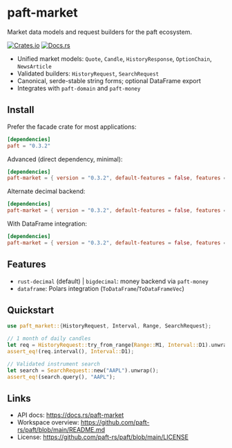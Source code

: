 paft-market
===========

Market data models and request builders for the paft ecosystem.

[![Crates.io](https://img.shields.io/crates/v/paft-market)](https://crates.io/crates/paft-market)
[![Docs.rs](https://docs.rs/paft-market/badge.svg)](https://docs.rs/paft-market)

- Unified market models: `Quote`, `Candle`, `HistoryResponse`, `OptionChain`, `NewsArticle`
- Validated builders: `HistoryRequest`, `SearchRequest`
- Canonical, serde-stable string forms; optional DataFrame export
- Integrates with `paft-domain` and `paft-money`

Install
-------

Prefer the facade crate for most applications:

```toml
[dependencies]
paft = "0.3.2"
```

Advanced (direct dependency, minimal):

```toml
[dependencies]
paft-market = { version = "0.3.2", default-features = false, features = ["rust-decimal"] }
```

Alternate decimal backend:

```toml
[dependencies]
paft-market = { version = "0.3.2", default-features = false, features = ["bigdecimal"] }
```

With DataFrame integration:

```toml
[dependencies]
paft-market = { version = "0.3.2", default-features = false, features = ["rust-decimal", "dataframe"] }
```

Features
--------

- `rust-decimal` (default) | `bigdecimal`: money backend via `paft-money`
- `dataframe`: Polars integration (`ToDataFrame`/`ToDataFrameVec`)

Quickstart
----------

```rust
use paft_market::{HistoryRequest, Interval, Range, SearchRequest};

// 1 month of daily candles
let req = HistoryRequest::try_from_range(Range::M1, Interval::D1).unwrap();
assert_eq!(req.interval(), Interval::D1);

// Validated instrument search
let search = SearchRequest::new("AAPL").unwrap();
assert_eq!(search.query(), "AAPL");
```

Links
-----

- API docs: https://docs.rs/paft-market
- Workspace overview: https://github.com/paft-rs/paft/blob/main/README.md
- License: https://github.com/paft-rs/paft/blob/main/LICENSE

